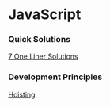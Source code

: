 # JavaScript


### Quick Solutions
[7 One Liner Solutions](https://dev.to/healeycodes/javascript-one-liners-that-make-me-excited-56aj?utm_source=Newsletter+Subscribers&utm_campaign=a390a09a4c-EMAIL_CAMPAIGN_2019_04_01_11_04&utm_medium=email&utm_term=0_d8f11d5d1e-a390a09a4c-154436621)

### Development Principles
[Hoisting](https://dev.to/sarah_chima/what-is-hoisting-anyway-49a2)